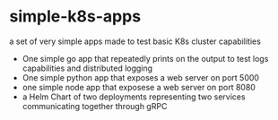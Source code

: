 # simple-k8s-apps
a set of very simple apps made to test basic K8s cluster capabilities

- One simple go app that repeatedly prints on the output to test logs capabilities and distributed logging
- One simple python app that exposes a web server on port 5000
- one simple node app that exposese a web server on port 8080
- a Helm Chart of two deployments representing two services communicating together through gRPC
